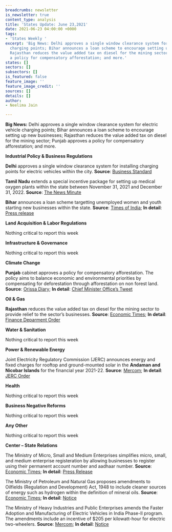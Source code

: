 ```yaml
---
breadcrumbs: newsletter
is_newsletter: true
content_type: analysis
title: 'States Update: June 23,2021'
date: 2021-06-23 04:00:00 +0000
tags:
- 'States Weekly '
excerpt: 'Big News: Delhi approves a single window clearance system for electric vehicle
  charging points; Bihar announces a loan scheme to encourage setting up new businesses;
  Rajasthan reduces the value added tax on diesel for the mining sector; Punjab approves
  a policy for compensatory afforestation; and more.'
states: []
sectors: []
subsectors: []
is_featured: false
feature_image: ''
feature_image_credit: ''
sources: []
details: []
author:
- Neelima Jain

---
```

**Big News:** Delhi approves a single window clearance system for electric vehicle charging points; Bihar announces a loan scheme to encourage setting up new businesses; Rajasthan reduces the value added tax on diesel for the mining sector; Punjab approves a policy for compensatory afforestation; and more.

**Industrial Policy & Business Regulations**

**Delhi** approves a single window clearance system for installing charging points for electric vehicles within the city. **Source**: [Business Standard](https://www.business-standard.com/article/automobile/delhi-govt-to-begin-single-window-facility-for-ev-charging-scheme-121061500685_1.html)

**Tamil Nadu** extends a special incentive package for setting up medical oxygen plants within the state between November 31, 2021 and December 31, 2022. **Source**: [The News Minute](https://www.thenewsminute.com/article/tn-govt-extends-period-incentive-companies-setting-oxygen-plants-150584)

**Bihar** announces a loan scheme targetting unemployed women and youth starting new businesses within the state. **Source**: [Times of India](https://timesofindia.indiatimes.com/city/patna/nitish-launches-loan-schemes-for-business/articleshow/83649331.cms); **In detail**: [Press release](http://cms.bih.nic.in/Press/PR-02-18-06-2021.pdf)

**Land Acquisition & Labor Regulations**

Nothing critical to report this week

**Infrastructure & Governance**

Nothing critical to report this week

**Climate Change**

**Punjab** cabinet approves a policy for compensatory afforestation. The policy aims to balance economic and environmental priorities by compensating for deforestation through afforestation on non forest land. **Source**: [Orissa Diary](https://orissadiary.com/punjab-cabinet-gives-green-signal-policy-for-compensatory-afforestation/); **In detail**: [Chief Minister Office’s Tweet](https://twitter.com/CMOPb/status/1405878033894969360?s=20)

**Oil & Gas**

**Rajasthan** reduces the value added tax on diesel for the mining sector to provide relief to the sector’s businesses. **Source**: [Economic Times](https://auto.economictimes.indiatimes.com/news/oil-and-lubes/rajasthan-lowers-vat-on-diesel-for-mining-sector/83534807); **In detail**: [Finance Deparment Order](https://finance.rajasthan.gov.in/PDFDOCS/TAX/CCT/F-CCT-9472-08062021.pdf)

**Water & Sanitation**

Nothing critical to report this week

**Power & Renewable Energy**

Joint Electricity Regulatory Commission (JERC) announces energy and fixed charges for rooftop and ground-mounted solar in the **Andaman and Nicobar Islands** for the financial year 2021-22. **Source**: [Mercom](https://mercomindia.com/power-tariff-hike-consumers-andaman-solar/); **In detail**: [JERC Order](http://jercuts.gov.in/writereaddata/UploadFile/tariff%20order%20andaman_1857.pdf)

**Health**

Nothing critical to report this week

**Business Negative Reforms**

Nothing critical to report this week

**Any Other**

Nothing critical to report this week

**Center – State Relations**

The Ministry of Micro, Small and Medium Enterprises simplifies micro, small, and medium enterprise registeration by allowing businesses to register using their permanent account number and aadhaar number. **Source**: [Economic Times](https://retail.economictimes.indiatimes.com/news/industry/govt-simplifies-registration-process-for-msmes/83561774); **In detail**: [Press Release](https://www.pib.gov.in/PressReleseDetail.aspx?PRID=1727325)

The Ministry of Petroleum and Natural Gas proposes amendments to Oilfields (Regulation and Development) Act, 1948 to include cleaner sources of energy such as hydrogen within the definition of mineral oils. **Source**: [Economic Times](https://energy.economictimes.indiatimes.com/news/oil-and-gas/petroleum-min-proposes-changes-in-law-to-include-hydrogen-in-mineral-oil/83623878); **In detail**: [Notice](https://mopng.gov.in/files/Whatsnew/website_0001.pdf)

The Ministry of Heavy Industries and Public Enterprises amends the Faster Adoption and Manufacturing of Electric Vehicles in India Phase-II program. The amendments include an incentive of $205 per kilowatt-hour for electric two-wheelers. **Source**: [Mercom](https://mercomindia.com/fame-ii-program-revised-incentives/); **In detail**: [Notice](https://www.dhi.nic.in/writereaddata/UploadFile/FAME%20II%20-%20Polict%20modfications.pdf)
